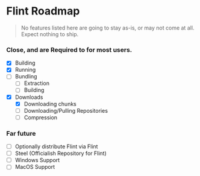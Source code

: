 # Flint Roadmap

> No features listed here are going to stay as-is, or may not come at all.
> Expect nothing to ship.

### Close, and are **Required** to for most users.

- [x] Building
- [x] Running
- [ ] Bundling
  - [ ] Extraction
  - [ ] Building
- [x] Downloads
  - [x] Downloading chunks
  - [ ] Downloading/Pulling Repositories
  - [ ] Compression

### Far future

- [ ] Optionally distribute Flint via Flint
- [ ] Steel (Officialish Repository for Flint)
- [ ] Windows Support
- [ ] MacOS Support
